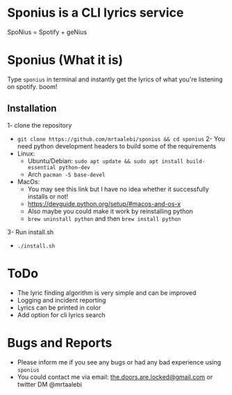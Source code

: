 # Sponius is a CLI lyrics service
  SpoNius = Spotify + geNius

# Sponius (What it is)
  Type `sponius` in terminal and instantly get the lyrics of what you're listening on spotify. boom!


## Installation
1- clone the repository
  * `git clone https://github.com/mrtaalebi/sponius && cd sponius`
2- You need python development headers to build some of the requirements
  * Linux:
    * Ubuntu/Debian: `sudo apt update && sudo apt install build-essential python-dev`
    * Arch `pacman -S base-devel`
  * MacOs:
    * You may see this link but I have no idea whether it successfully installs or not!
    * https://devguide.python.org/setup/#macos-and-os-x
    * Also maybe you could make it work by reinstalling python
    * `brew uninstall python` and then `brew install python`
  
3- Run install.sh
  * `./install.sh`

# ToDo
  * The lyric finding algorithm is very simple and can be improved
  * Logging and incident reporting
  * Lyrics can be printed in color
  * Add option for cli lyrics search

# Bugs and Reports
  * Please inform me if you see any bugs or had any bad experience using `sponius`
  * You could contact me via email: the.doors.are.locked@gmail.com or twitter DM @mrtaalebi

